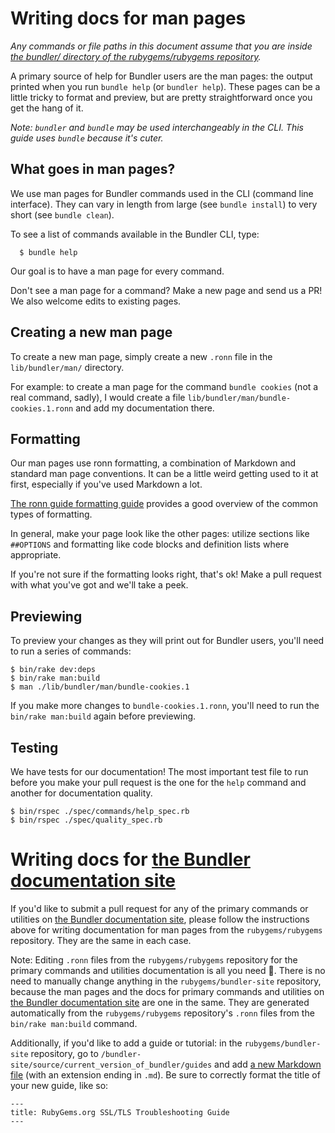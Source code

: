 # Writing docs for man pages

*Any commands or file paths in this document assume that you are inside [the bundler/ directory of the rubygems/rubygems repository](https://github.com/rubygems/rubygems/tree/master/bundler).*

A primary source of help for Bundler users are the man pages: the output printed when you run `bundle help` (or `bundler help`). These pages can be a little tricky to format and preview, but are pretty straightforward once you get the hang of it.

_Note: `bundler` and `bundle` may be used interchangeably in the CLI. This guide uses `bundle` because it's cuter._

## What goes in man pages?

We use man pages for Bundler commands used in the CLI (command line interface). They can vary in length from large (see `bundle install`) to very short (see `bundle clean`).

To see a list of commands available in the Bundler CLI, type:

      $ bundle help

Our goal is to have a man page for every command.

Don't see a man page for a command? Make a new page and send us a PR! We also welcome edits to existing pages.

## Creating a new man page

To create a new man page, simply create a new `.ronn` file in the `lib/bundler/man/` directory.

For example: to create a man page for the command `bundle cookies` (not a real command, sadly), I would create a file `lib/bundler/man/bundle-cookies.1.ronn` and add my documentation there.

## Formatting

Our man pages use ronn formatting, a combination of Markdown and standard man page conventions. It can be a little weird getting used to it at first, especially if you've used Markdown a lot.

[The ronn guide formatting guide](https://rtomayko.github.io/ronn/ronn.7.html) provides a good overview of the common types of formatting.

In general, make your page look like the other pages: utilize sections like `##OPTIONS` and formatting like code blocks and definition lists where appropriate.

If you're not sure if the formatting looks right, that's ok! Make a pull request with what you've got and we'll take a peek.

## Previewing

To preview your changes as they will print out for Bundler users, you'll need to run a series of commands:

```
$ bin/rake dev:deps
$ bin/rake man:build
$ man ./lib/bundler/man/bundle-cookies.1
```

If you make more changes to `bundle-cookies.1.ronn`, you'll need to run the `bin/rake man:build` again before previewing.

## Testing

We have tests for our documentation! The most important test file to run before you make your pull request is the one for the `help` command and another for documentation quality.

```
$ bin/rspec ./spec/commands/help_spec.rb
$ bin/rspec ./spec/quality_spec.rb
```

# Writing docs for [the Bundler documentation site](https://bundler.io)

If you'd like to submit a pull request for any of the primary commands or utilities on [the Bundler documentation site](https://bundler.io), please follow the instructions above for writing documentation for man pages from the `rubygems/rubygems` repository. They are the same in each case.

Note: Editing `.ronn` files from the `rubygems/rubygems` repository for the primary commands and utilities documentation is all you need 🎉. There is no need to manually change anything in the `rubygems/bundler-site` repository, because the man pages and the docs for primary commands and utilities on [the Bundler documentation site](https://bundler.io) are one in the same. They are generated automatically from the `rubygems/rubygems` repository's `.ronn` files from the `bin/rake man:build` command.

Additionally, if you'd like to add a guide or tutorial: in the `rubygems/bundler-site` repository, go to `/bundler-site/source/current_version_of_bundler/guides` and add [a new Markdown file](https://guides.github.com/features/mastering-markdown/) (with an extension ending in `.md`). Be sure to correctly format the title of your new guide, like so:
```
---
title: RubyGems.org SSL/TLS Troubleshooting Guide
---
```

